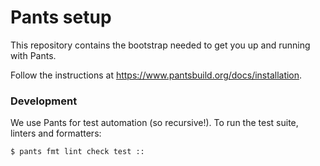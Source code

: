 # Pants setup

This repository contains the bootstrap needed to get you up and running with Pants.

Follow the instructions at https://www.pantsbuild.org/docs/installation.

### Development

We use Pants for test automation (so recursive!). To run the test suite, linters and formatters:

```bash
$ pants fmt lint check test ::
```
